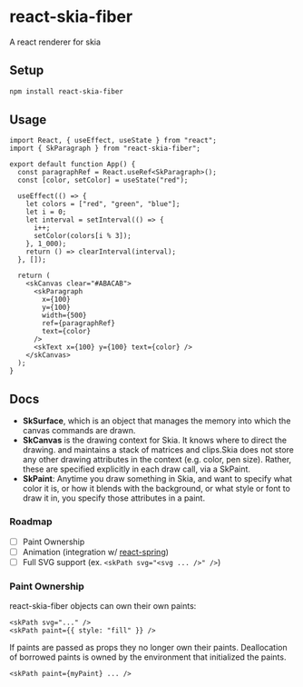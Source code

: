 # react-skia-fiber

A react renderer for skia

## Setup

```bash
npm install react-skia-fiber
```

## Usage

```tsx
import React, { useEffect, useState } from "react";
import { SkParagraph } from "react-skia-fiber";

export default function App() {
  const paragraphRef = React.useRef<SkParagraph>();
  const [color, setColor] = useState("red");

  useEffect(() => {
    let colors = ["red", "green", "blue"];
    let i = 0;
    let interval = setInterval(() => {
      i++;
      setColor(colors[i % 3]);
    }, 1_000);
    return () => clearInterval(interval);
  }, []);

  return (
    <skCanvas clear="#ABACAB">
      <skParagraph
        x={100}
        y={100}
        width={500}
        ref={paragraphRef}
        text={color}
      />
      <skText x={100} y={100} text={color} />
    </skCanvas>
  );
}
```

## Docs

- **SkSurface**, which is an object that manages the memory into which the canvas commands are drawn.
- **SkCanvas** is the drawing context for Skia. It knows where to direct the drawing. and maintains a stack of matrices and clips.Skia does not store any other drawing attributes in the context (e.g. color, pen size). Rather, these are specified explicitly in each draw call, via a SkPaint.
- **SkPaint**: Anytime you draw something in Skia, and want to specify what color it is, or how it blends with the background, or what style or font to draw it in, you specify those attributes in a paint.

### Roadmap

- [ ] Paint Ownership
- [ ] Animation (integration w/ [react-spring](https://github.com/pmndrs/react-spring))
- [ ] Full SVG support (ex. `<skPath svg="<svg ... />" />`)

### Paint Ownership

react-skia-fiber objects can own their own paints:

```tsx
<skPath svg="..." />
<skPath paint={{ style: "fill" }} />
```

If paints are passed as props they no longer own their paints. Deallocation of borrowed paints is owned by the environment that initialized the paints.

```tsx
<skPath paint={myPaint} ... />
```
